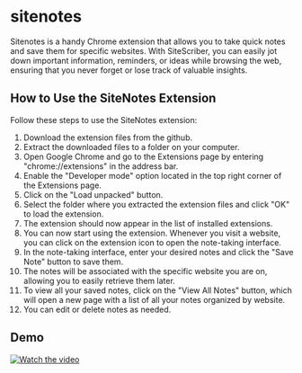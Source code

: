 # sitenotes
Sitenotes is a handy Chrome extension that allows you to take quick notes and save them for specific websites. With SiteScriber, you can easily jot down important information, reminders, or ideas while browsing the web, ensuring that you never forget or lose track of valuable insights.


## How to Use the SiteNotes Extension

Follow these steps to use the SiteNotes extension:

1. Download the extension files from the github.
2. Extract the downloaded files to a folder on your computer.
3. Open Google Chrome and go to the Extensions page by entering "chrome://extensions" in the address bar.
4. Enable the "Developer mode" option located in the top right corner of the Extensions page.
5. Click on the "Load unpacked" button.
6. Select the folder where you extracted the extension files and click "OK" to load the extension.
7. The extension should now appear in the list of installed extensions.
8. You can now start using the extension. Whenever you visit a website, you can click on the extension icon to open the note-taking interface.
9. In the note-taking interface, enter your desired notes and click the "Save Note" button to save them.
10. The notes will be associated with the specific website you are on, allowing you to easily retrieve them later.
11. To view all your saved notes, click on the "View All Notes" button, which will open a new page with a list of all your notes organized by website.
12. You can edit or delete notes as needed.

## Demo

[![Watch the video](https://img.youtube.com/vi/woHGN4LagCs/sddefault.jpg)](https://www.youtube.com/watch?v=woHGN4LagCs&feature=youtu.be)
